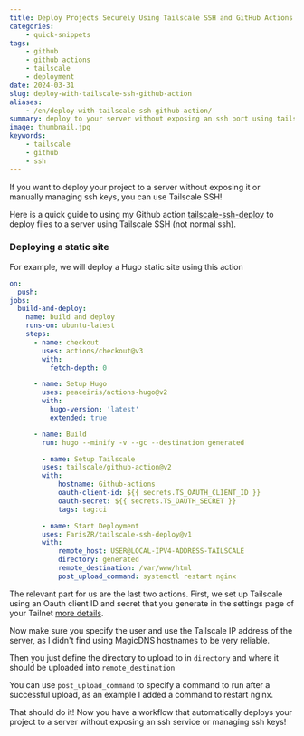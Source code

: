 ```yaml
---
title: Deploy Projects Securely Using Tailscale SSH and GitHub Actions
categories: 
    - quick-snippets
tags:
    - github
    - github actions
    - tailscale
    - deployment
date: 2024-03-31
slug: deploy-with-tailscale-ssh-github-action
aliases:
    - /en/deploy-with-tailscale-ssh-github-action/
summary: deploy to your server without exposing an ssh port using tailscale-ssh-deploy, a GitHub action that utilizes Tailscale SSH.
image: thumbnail.jpg
keywords: 
    - tailscale
    - github 
    - ssh
---
```


If you want to deploy your project to a server without exposing it or manually managing ssh keys, you can use Tailscale SSH!

Here is a quick guide to using my Github action [tailscale-ssh-deploy](https://github.com/FarisZR/tailscale-ssh-deploy) to deploy files to a server using Tailscale SSH (not normal ssh).

### Deploying a static site

For example, we will deploy a Hugo static site using this action

```yaml
on:
  push:
jobs:
  build-and-deploy:
    name: build and deploy
    runs-on: ubuntu-latest
    steps:
      - name: checkout
        uses: actions/checkout@v3
        with:
          fetch-depth: 0

      - name: Setup Hugo
        uses: peaceiris/actions-hugo@v2
        with:
          hugo-version: 'latest'
          extended: true

      - name: Build
        run: hugo --minify -v --gc --destination generated

        - name: Setup Tailscale
        uses: tailscale/github-action@v2
        with:
            hostname: Github-actions
            oauth-client-id: ${{ secrets.TS_OAUTH_CLIENT_ID }}
            oauth-secret: ${{ secrets.TS_OAUTH_SECRET }}
            tags: tag:ci

        - name: Start Deployment
        uses: FarisZR/tailscale-ssh-deploy@v1
        with:
            remote_host: USER@LOCAL-IPV4-ADDRESS-TAILSCALE
            directory: generated
            remote_destination: /var/www/html
            post_upload_command: systemctl restart nginx
```

The relevant part for us are the last two actions.
First, we set up Tailscale using an Oauth client ID and secret that you generate in the settings page of your Tailnet [more details](https://tailscale.com/kb/1215/oauth-clients).

Now make sure you specify the user and use the Tailscale IP address of the server, as I didn't find using MagicDNS hostnames to be very reliable.

Then you just define the directory to upload to in `directory` and where it should be uploaded into `remote_destination`

You can use `post_upload_command` to specify a command to run after a successful upload, as an example I added a command to restart nginx.

That should do it! Now you have a workflow that automatically deploys your project to a server without exposing an ssh service or managing ssh keys!